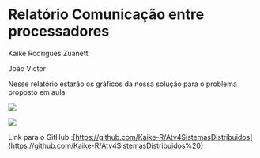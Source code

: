 # Relatório Comunicação entre processadores

Kaike Rodrigues Zuanetti

João Victor

Nesse relatório estarão os gráficos da nossa solução para o problema proposto em aula

![](RackMultipart20211008-4-hy82k1_html_7e1fff25bb5b3a72.gif)

![](RackMultipart20211008-4-hy82k1_html_c891b5845181d971.gif)

Link para o GitHub :[https://github.com/Kaike-R/Atv4SistemasDistribuidos](https://github.com/Kaike-R/Atv4SistemasDistribuidos%20)
